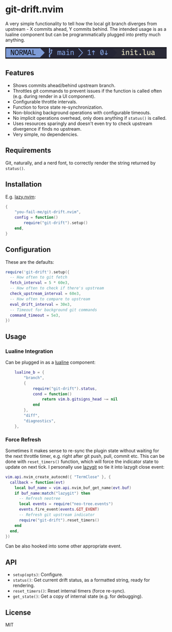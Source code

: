 # git-drift.nvim

A very simple functionality to tell how the local git branch diverges from upstream - X commits ahead, Y commits behind. The intended usage is as a lualine component but can be programmatically plugged into pretty much anything.

![lualine usage example](./doc/lualine-drift.png)

## Features

- Shows commits ahead/behind upstream branch.
- Throttles git commands to prevent issues if the function is called often (e.g. during render in a UI component).
- Configurable throttle intervals.
- Function to force state re-synchronization.
- Non-blocking background operations with configurable timeouts.
- No implicit operations overhead, only does anything if `status()` is called.
- Uses resources sparingly and doesn't even try to check upstream divergence if finds no upstream.
- Very simple, no dependencies.

## Requirements

Git, naturally, and a nerd font, to correctly render the string returned by `status()`.

## Installation

E.g. [lazy.nvim](https://github.com/folke/lazy.nvim):

```lua
{
    "you-fail-me/git-drift.nvim",
    config = function()
        require("git-drift").setup()
    end,
}
```

## Configuration

These are the defaults:

```lua
require('git-drift').setup({
  -- How often to git fetch
  fetch_interval = 5 * 60e3,
  -- How often to check if there's upstream
  check_upstream_interval = 60e3,
  -- How often to compare to upstream
  eval_drift_interval = 30e3,
  -- Timeout for background git commands
  command_timeout = 5e3,
})
```

## Usage

### Lualine Integration

Can be plugged in as a [lualine](https://github.com/nvim-lualine/lualine.nvim) component:

```lua
    lualine_b = {
        "branch",
        {
            require("git-drift").status,
            cond = function()
                return vim.b.gitsigns_head ~= nil
            end
        },
        "diff",
        "diagnostics",
    },
```

### Force Refresh

Sometimes it makes sense to re-sync the plugin state without waiting for the next throttle timer, e.g. right after git push, pull, commit etc. This can be done with `reset_timers()` function, which will force the indicator state to update on next tick. I personally use [lazygit](https://github.com/folke/snacks.nvim/blob/main/docs/lazygit.md) so tie it into lazygit close event:

```lua
vim.api.nvim_create_autocmd({ "TermClose" }, {
  callback = function(evt)
    local buf_name = vim.api.nvim_buf_get_name(evt.buf)
    if buf_name:match("lazygit") then
      -- Refresh neotree
      local events = require("neo-tree.events")
      events.fire_event(events.GIT_EVENT)
      -- Refresh git upstream indicator
      require("git-drift").reset_timers()
    end
  end,
})
```

Can be also hooked into some other appropriate event.

## API

- `setup(opts)`: Configure.
- `status()`: Get current drift status, as a formatted string, ready for rendering.
- `reset_timers()`: Reset internal timers (force re-sync).
- `get_state()`: Get a copy of internal state (e.g. for debugging).

## License

MIT
